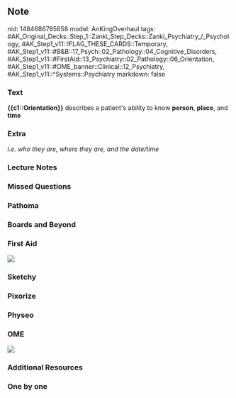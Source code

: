 ## Note
nid: 1484686785658
model: AnKingOverhaul
tags: #AK_Original_Decks::Step_1::Zanki_Step_Decks::Zanki_Psychiatry_/_Psychology, #AK_Step1_v11::!FLAG_THESE_CARDS::Temporary, #AK_Step1_v11::#B&B::17_Psych::02_Pathology::04_Cognitive_Disorders, #AK_Step1_v11::#FirstAid::13_Psychiatry::02_Pathology::06_Orientation, #AK_Step1_v11::#OME_banner::Clinical::12_Psychiatry, #AK_Step1_v11::^Systems::Psychiatry
markdown: false

### Text
<div>
  <b>{{c1::Orientation}}</b> describes a patient's ability to know
  <b>person</b>, <b>place</b>, and <b>time</b>
</div>

### Extra
<i>i.e. who they are, where they are, and the date/time</i>

### Lecture Notes


### Missed Questions


### Pathoma


### Boards and Beyond


### First Aid
<img src="tmp_TeFT2.png">

### Sketchy


### Pixorize


### Physeo


### OME
<div class="ome-widget">
  <a href=
  "https://onlinemeded.org/spa/psychiatry?ref=anki"><img src=
  "_OME_AnkiFlashcards_Topic_3.png"></a>
</div>

### Additional Resources


### One by one

